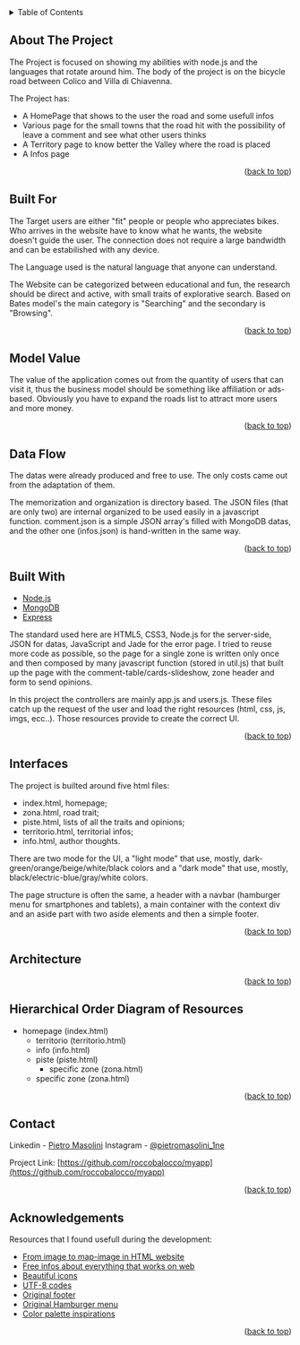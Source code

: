 <div id="top"></div>

<!-- TABLE OF CONTENTS -->
<details>
  <summary>Table of Contents</summary>
  <ol>
    <li>
      <a href="#about-the-project">About The Project</a>
      <ul>
        <li><a href="#built-for">Built For</a></li>
        <li><a href="#model-value">Model Value</a></li>
        <li><a href="#data-flow">Data Flow</a></li>
        <li><a href="#built-with">Built With</a></li>
      </ul>
    </li>
    <li><a href="#interfaces">Interfaces</a></li>
    <li>
      <a href="#architecture">Architecture</a>
      <ul>
        <li><a href="#hierarchical-order-diagram-of-resources">Hierarchical Order Diagram of Resources</a></li>
      </ul>
    <li><a href="#contact">Contact</a></li>
    <li><a href="#acknowledgements">Riconoscimenti</a></li>
    <li><a href="#for-external-visitors">For External Visitors</a></li>
  </ol>
</details>



## About The Project

The Project is focused on showing my abilities with node.js and the languages that rotate around him.
The body of the project is on the bicycle road between Colico and Villa di Chiavenna.

The Project has:
* A HomePage that shows to the user the road and some usefull infos
* Various page for the small towns that the road hit with the possibility of leave a comment and see what other users thinks
* A Territory page to know better the Valley where the road is placed
* A Infos page

<p align="right">(<a href="#top">back to top</a>)</p>

## Built For

The Target users are either "fit" people or people who appreciates bikes. Who arrives in the website have to know what he wants, the website doesn't guide the user. 
The connection does not require a large bandwidth and can be estabilished with any device.

The Language used is the natural language that anyone can understand.

The Website can be categorized between educational and fun, the research should be direct and active, with small traits of explorative search.
Based on Bates model's the main category is "Searching" and the secondary is "Browsing".

<p align="right">(<a href="#top">back to top</a>)</p>

## Model Value

The value of the application comes out from the quantity of users that can visit it, thus the business model should be something like affiliation or ads-based. Obviously you have to expand the roads list to attract more users and more money.

<p align="right">(<a href="#top">back to top</a>)</p>

## Data Flow

The datas were already produced and free to use. The only costs came out from the adaptation of them.

The memorization and organization is directory based. The JSON files (that are only two) are internal organized to be used easily in a javascript function.
comment.json is a simple JSON array's filled with MongoDB datas, and the other one (infos.json) is hand-written in the same way.

<p align="right">(<a href="#top">back to top</a>)</p>

## Built With

* [Node.js](https://nodejs.org/en/)
* [MongoDB](https://www.mongodb.com/)
* [Express](http://expressjs.com/)

The standard used here are HTML5, CSS3, Node.js for the server-side, JSON for datas, JavaScript and Jade for the error page. 
I tried to reuse more code as possible, so the page for a single zone is written only once and then composed by many javascript function (stored in util.js) that built up the page with the comment-table/cards-slideshow, zone header and form to send opinions.

In this project the controllers are mainly app.js and users.js. These files catch up the request of the user and load the right resources (html, css, js, imgs, ecc..). Those resources provide to create the correct UI.


<p align="right">(<a href="#top">back to top</a>)</p>

## Interfaces

The project is builted around five html files:
* index.html, homepage;
* zona.html, road trait;
* piste.html, lists of all the traits and opinions;
* territorio.html, territorial infos; 
* info.html, author thoughts.

There are two mode for the UI, a "light mode" that use, mostly, dark-green/orange/beige/white/black colors and a "dark mode" that use, mostly, black/electric-blue/gray/white colors.

The page structure is often the same, a header with a navbar (hamburger menu for smartphones and tablets), a main container with the context div and an aside part with two aside elements and then a simple footer.

<p align="right">(<a href="#top">back to top</a>)</p>

## Architecture

<p align="right">(<a href="#top">back to top</a>)</p>

## Hierarchical Order Diagram of Resources

<ul>
  <li>homepage (index.html)
  <ul>
    <li>territorio (territorio.html)</li>
    <li>info (info.html)</li>
    <li>piste (piste.html)
      <ul>
        <li>specific zone (zona.html)</li>
      </ul>
    </li>
    <li>specific zone (zona.html)</li>
  </ul>
  </li>
</ul>

<p align="right">(<a href="#top">back to top</a>)</p>

## Contact

Linkedin - [Pietro Masolini](https://www.linkedin.com/in/pietro-m-99b7b318a/)
Instagram - [@pietromasolini_1ne](https://www.instagram.com/pietromasolini_1ne/)

Project Link: [https://github.com/roccobalocco/myapp](https://github.com/roccobalocco/myapp)

<p align="right">(<a href="#top">back to top</a>)</p>


## Acknowledgements

Resources that I found usefull during the development:
* [From image to map-image in HTML website](http://www.image-map.net/)
* [Free infos about everything that works on web](https://www.w3schools.com)
* [Beautiful icons](https://fontawesome.com/v4/)
* [UTF-8 codes](https://www.utf8icons.com/)
* [Original footer](https://codepen.io/julesforrest/pen/qLpgNB)
* [Original Hamburger menu](https://codepen.io/alvarotrigo/pen/QWqKOdb)
* [Color palette inspirations](https://www.shutterstock.com/blog/color-palettes-for-websites)

<p align="right">(<a href="#top">back to top</a>)</p>


